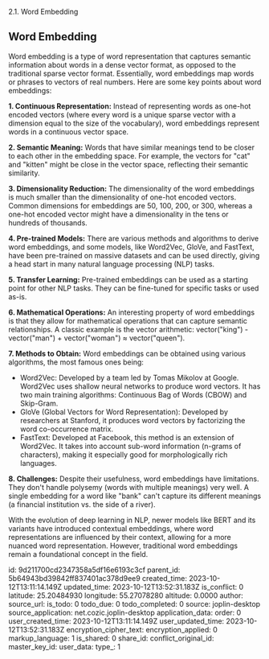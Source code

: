 2.1. Word Embedding

## Word Embedding

Word embedding is a type of word representation that captures semantic information about words in a dense vector format, as opposed to the traditional sparse vector format. Essentially, word embeddings map words or phrases to vectors of real numbers. Here are some key points about word embeddings:

**1. Continuous Representation:** Instead of representing words as one-hot encoded vectors (where every word is a unique sparse vector with a dimension equal to the size of the vocabulary), word embeddings represent words in a continuous vector space.

**2. Semantic Meaning:** Words that have similar meanings tend to be closer to each other in the embedding space. For example, the vectors for "cat" and "kitten" might be close in the vector space, reflecting their semantic similarity.

**3. Dimensionality Reduction:** The dimensionality of the word embeddings is much smaller than the dimensionality of one-hot encoded vectors. Common dimensions for embeddings are 50, 100, 200, or 300, whereas a one-hot encoded vector might have a dimensionality in the tens or hundreds of thousands.

**4. Pre-trained Models:** There are various methods and algorithms to derive word embeddings, and some models, like Word2Vec, GloVe, and FastText, have been pre-trained on massive datasets and can be used directly, giving a head start in many natural language processing (NLP) tasks.

**5. Transfer Learning:** Pre-trained embeddings can be used as a starting point for other NLP tasks. They can be fine-tuned for specific tasks or used as-is.

**6. Mathematical Operations:** An interesting property of word embeddings is that they allow for mathematical operations that can capture semantic relationships. A classic example is the vector arithmetic: vector("king") - vector("man") + vector("woman") ≈ vector("queen").

**7. Methods to Obtain:** Word embeddings can be obtained using various algorithms, the most famous ones being:
- Word2Vec: Developed by a team led by Tomas Mikolov at Google. Word2Vec uses shallow neural networks to produce word vectors. It has two main training algorithms: Continuous Bag of Words (CBOW) and Skip-Gram.
- GloVe (Global Vectors for Word Representation): Developed by researchers at Stanford, it produces word vectors by factorizing the word co-occurrence matrix.
- FastText: Developed at Facebook, this method is an extension of Word2Vec. It takes into account sub-word information (n-grams of characters), making it especially good for morphologically rich languages.

**8. Challenges:** Despite their usefulness, word embeddings have limitations. They don't handle polysemy (words with multiple meanings) very well. A single embedding for a word like "bank" can't capture its different meanings (a financial institution vs. the side of a river).

With the evolution of deep learning in NLP, newer models like BERT and its variants have introduced contextual embeddings, where word representations are influenced by their context, allowing for a more nuanced word representation. However, traditional word embeddings remain a foundational concept in the field.

id: 9d211700cd2347358a5df16e6193c3cf
parent_id: 5b64943bd39842ff837401ac378d9ee9
created_time: 2023-10-12T13:11:14.149Z
updated_time: 2023-10-12T13:52:31.183Z
is_conflict: 0
latitude: 25.20484930
longitude: 55.27078280
altitude: 0.0000
author: 
source_url: 
is_todo: 0
todo_due: 0
todo_completed: 0
source: joplin-desktop
source_application: net.cozic.joplin-desktop
application_data: 
order: 0
user_created_time: 2023-10-12T13:11:14.149Z
user_updated_time: 2023-10-12T13:52:31.183Z
encryption_cipher_text: 
encryption_applied: 0
markup_language: 1
is_shared: 0
share_id: 
conflict_original_id: 
master_key_id: 
user_data: 
type_: 1